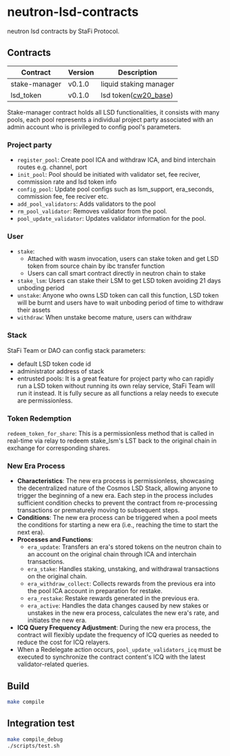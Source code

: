 # neutron-lsd-contracts

neutron lsd contracts by StaFi Protocol.

## Contracts

| Contract | Version | Description |
| --- | --- |--- |
| stake-manager | v0.1.0 | liquid staking manager |
| lsd_token | v0.1.0 | lsd token([cw20_base](https://github.com/CosmWasm/cw-plus/tree/main/contracts/cw20-base)) |

Stake-manager contract holds all LSD functionalities, it consists with many pools, each pool represents a individual project party associated with an admin account who is privileged to config pool's parameters.

### Project party
- `register_pool`: Create pool ICA and withdraw ICA, and bind interchain routes e.g. channel, port
- `init_pool`: Pool should be initiated with validator set, fee reciver, commission rate and lsd token info
- `config_pool`: Update pool configs such as lsm_support, era_seconds, commission fee, fee reciver etc.
- `add_pool_validators`: Adds validators to the pool
- `rm_pool_validator`: Removes validator from the pool.
- `pool_update_validator`: Updates validator information for the pool.

### User
- `stake`:
  - Attached with wasm invocation, users can stake token and get LSD token from source chain by ibc transfer function 
  - Users can call smart contract directly in neutron chain to stake
- `stake_lsm`: Users can stake their LSM to get LSD token avoiding 21 days unboding period
- `unstake`: Anyone who owns LSD token can call this function, LSD token will be burnt and users have to wait unboding period of time to withdraw their assets
- `withdraw`: When unstake become mature, users can withdraw

### Stack

StaFi Team or DAO can config stack parameters:
- default LSD token code id
- administrator address of stack
- entrusted pools: It is a great feature for project party who can rapidly run a LSD token without running its own relay service, StaFi Team will run it instead. It is fully secure as all functions a relay needs to execute are permissionless.

### Token Redemption 

`redeem_token_for_share`: This is a permissionless method that is called in real-time via relay to redeem stake_lsm's LST back to the original chain in exchange for corresponding shares.

### New Era Process

- **Characteristics**: The new era process is permissionless, showcasing the decentralized nature of the Cosmos LSD Stack, allowing anyone to trigger the beginning of a new era. Each step in the process includes sufficient condition checks to prevent the contract from re-processing transactions or prematurely moving to subsequent steps.
- **Conditions**: The new era process can be triggered when a pool meets the conditions for starting a new era (i.e., reaching the time to start the next era).
- **Processes and Functions**:
    - `era_update`: Transfers an era's stored tokens on the neutron chain to an account on the original chain through ICA and interchain transactions.
    - `era_stake`: Handles staking, unstaking, and withdrawal transactions on the original chain.
    - `era_withdraw_collect`: Collects rewards from the previous era into the pool ICA account in preparation for restake.
    - `era_restake`: Restake rewards generated in the previous era.
    - `era_active`: Handles the data changes caused by new stakes or unstakes in the new era process, calculates the new era's rate, and initiates the new era.
- **ICQ Query Frequency Adjustment**: During the new era process, the contract will flexibly update the frequency of ICQ queries as needed to reduce the cost for ICQ relayers.
- When a Redelegate action occurs, `pool_update_validators_icq` must be executed to synchronize the contract content's ICQ with the latest validator-related queries.


## Build

```sh
make compile
```

## Integration test

```sh
make compile_debug
./scripts/test.sh
```
